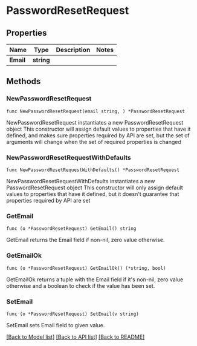 # PasswordResetRequest

## Properties

Name | Type | Description | Notes
------------ | ------------- | ------------- | -------------
**Email** | **string** |  | 

## Methods

### NewPasswordResetRequest

`func NewPasswordResetRequest(email string, ) *PasswordResetRequest`

NewPasswordResetRequest instantiates a new PasswordResetRequest object
This constructor will assign default values to properties that have it defined,
and makes sure properties required by API are set, but the set of arguments
will change when the set of required properties is changed

### NewPasswordResetRequestWithDefaults

`func NewPasswordResetRequestWithDefaults() *PasswordResetRequest`

NewPasswordResetRequestWithDefaults instantiates a new PasswordResetRequest object
This constructor will only assign default values to properties that have it defined,
but it doesn't guarantee that properties required by API are set

### GetEmail

`func (o *PasswordResetRequest) GetEmail() string`

GetEmail returns the Email field if non-nil, zero value otherwise.

### GetEmailOk

`func (o *PasswordResetRequest) GetEmailOk() (*string, bool)`

GetEmailOk returns a tuple with the Email field if it's non-nil, zero value otherwise
and a boolean to check if the value has been set.

### SetEmail

`func (o *PasswordResetRequest) SetEmail(v string)`

SetEmail sets Email field to given value.



[[Back to Model list]](../README.md#documentation-for-models) [[Back to API list]](../README.md#documentation-for-api-endpoints) [[Back to README]](../README.md)


